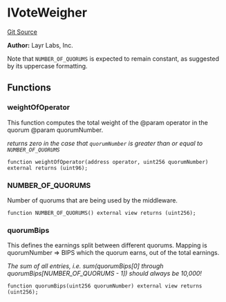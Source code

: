 # IVoteWeigher
[Git Source](https://github.com/Sabnock01/eigenlayer-contracts/blob/fa80db0202cf74fb2bae3ffc6aa6db988074a698/src/contracts/interfaces/IVoteWeigher.sol)

**Author:**
Layr Labs, Inc.

Note that `NUMBER_OF_QUORUMS` is expected to remain constant, as suggested by its uppercase formatting.


## Functions
### weightOfOperator

This function computes the total weight of the @param operator in the quorum @param quorumNumber.

*returns zero in the case that `quorumNumber` is greater than or equal to `NUMBER_OF_QUORUMS`*


```solidity
function weightOfOperator(address operator, uint256 quorumNumber) external returns (uint96);
```

### NUMBER_OF_QUORUMS

Number of quorums that are being used by the middleware.


```solidity
function NUMBER_OF_QUORUMS() external view returns (uint256);
```

### quorumBips

This defines the earnings split between different quorums. Mapping is quorumNumber => BIPS which the quorum earns, out of the total earnings.

*The sum of all entries, i.e. sum(quorumBips[0] through quorumBips[NUMBER_OF_QUORUMS - 1]) should *always* be 10,000!*


```solidity
function quorumBips(uint256 quorumNumber) external view returns (uint256);
```

